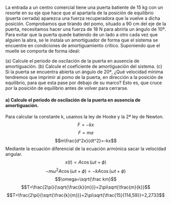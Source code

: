 La entrada a un centro comercial tiene una puerta batiente de 15 kg con un resorte en su eje que hace que al apartarla de la posición de equilibrio (puerta cerrada) aparezca una fuerza recuperadora que la vuelve a dicha posición. Comprobamos que tirando del pomo, situado a 90 cm del eje de la puerta, necesitamos hacer una fuerza de 18 N para abrirla un ángulo de 10º. Para evitar que la puerta quede batiendo de un lado a otro cada vez que alguien la abra, se le instala un amortiguador de forma que el sistema se encuentre en condiciones de amortiguamiento crítico. Suponiendo que el muelle se comporta de forma ideal:

(a) Calcule el periodo de oscilación de la puerta en ausencia de amortiguación.
(b) Calcule el coeficiente de amortiguación del sistema.
(c) Si la puerta se encuentra abierta un ángulo de 20º, ¿Qué velocidad mínima tendremos que imprimir al pomo de la puerta, en dirección a la posición de equilibrio, para que esta pase por debajo de su marco? Esto es, que cruce por la posición de equilibrio antes de volver para cerrarse.

#### a) Calcule el periodo de oscilación de la puerta en ausencia de amortiguación.
Para calcular la constante k, usamos la ley de Hooke y la 2ª ley de Newton.
$$F_{}=-kx$$
$$F_{}=ma$$
$$m\frac{d^2x}{dt^2}=-kx$$Mediante la ecuación diferencial de la ecuación armónica sacar la velocidad angular.
$$x(t)=A\cos(\omega t+\phi)$$
$$-m\omega^2A\cos(\omega t+\phi)=-kA\cos(\omega t+\phi)$$
$$\omega=\sqrt{\frac km}$$
$$T=\frac{2\pi}{\sqrt{\frac{k}{m}}}=2\pi\sqrt{\frac{m}{k}}$$
$$T=\frac{2\pi}{\sqrt{\frac{k}{m}}}=2\pi\sqrt{\frac{15}{114,59}}=2,2733$$